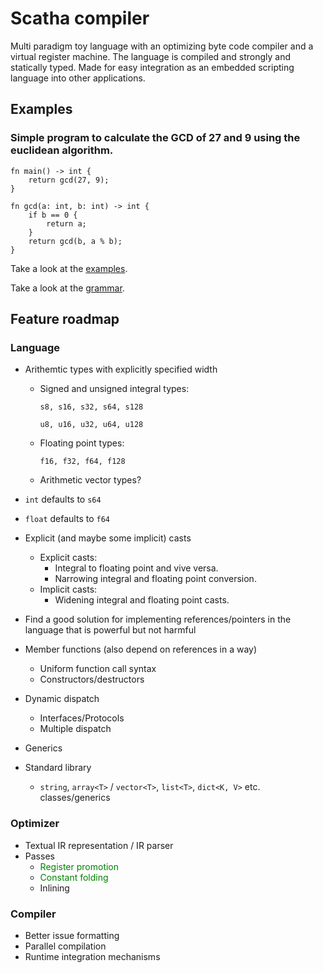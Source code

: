 # Scatha compiler

Multi paradigm toy language with an optimizing byte code compiler and a virtual register machine.
The language is compiled and strongly and statically typed. 
Made for easy integration as an embedded scripting language into other applications. 

## Examples
### Simple program to calculate the GCD of 27 and 9 using the euclidean algorithm. 
    fn main() -> int {
        return gcd(27, 9);
    }
    
    fn gcd(a: int, b: int) -> int {
        if b == 0 {
            return a;        
        }
        return gcd(b, a % b);
    }

Take a look at the [examples](examples/).
    
Take a look at the [grammar](docs/Grammar.md).

## Feature roadmap

### Language
- Arithemtic types with explicitly specified width
    - Signed and unsigned integral types: 
        
        `s8, s16, s32, s64, s128`

        `u8, u16, u32, u64, u128`

    - Floating point types: 

        `f16, f32, f64, f128`

    - Arithmetic vector types?

- `int` defaults to `s64`
- `float` defaults to `f64`
- Explicit (and maybe some implicit) casts
    - Explicit casts: 
        - Integral to floating point and vive versa.
        - Narrowing integral and floating point conversion.
    - Implicit casts:
        - Widening integral and floating point casts.
- Find a good solution for implementing references/pointers in the language that is powerful but not harmful 
- Member functions (also depend on references in a way)
    - Uniform function call syntax
    - Constructors/destructors
- Dynamic dispatch
    - Interfaces/Protocols
    - Multiple dispatch

- Generics 
- Standard library
    - `string`, `array<T>` / `vector<T>`, `list<T>`, `dict<K, V>` etc. classes/generics

### Optimizer
- Textual IR representation / IR parser
- Passes
    - <font color="green">Register promotion</font> 
    - <font color="green">Constant folding</font>
    - Inlining

### Compiler

- Better issue formatting
- Parallel compilation
- Runtime integration mechanisms
